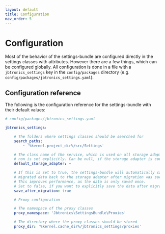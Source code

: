 ```yaml
---
layout: default
title: Configuration
nav_order: 5
---
```


# Configuration

Most of the behavior of the settings-bundle are configured directly in the settings classes with attributes. However there are a few things, which can be configured globally. All configuration is done in a file with a `jbtronics_settings` key in the `config/packages` directory (e.g. `config/packages/jbtronics_settings.yaml`).

## Configuration reference

The following is the configuration reference for the settings-bundle with their default values:

```yaml
# config/packages/jbtronics_settings.yaml

jbtronics_settings:

    # The folders where settings classes should be searched for
    search_paths:
        - '%kernel.project_dir%/src/Settings'

    # The class name of the service, which is used on all storage adapters if
    # non is set explicitly. Can be null, if the storage adapter is configured # explicitly everywhere
    default_storage_adapter: ~

    # If this is set to true, the settings-bundle will automatically save the
    # migrated data back to the storage adapter after migration was successful
    # This improves performance, as the data is only saved once.
    # Set to false, if you want to explicitly save the data after migration
    save_after_migration: true

    # Proxy configuration

    # The namespace of the proxy classes
    proxy_namespace: 'Jbtronics\SettingsBundle\Proxies'

    # The directory where the proxy classes should be stored
    proxy_dir: '%kernel.cache_dir%/jbtronics_settings/proxies'

```